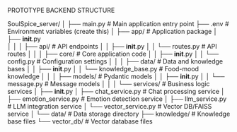 PROTOTYPE BACKEND STRUCTURE


SoulSpice_server/
│
├── main.py                      # Main application entry point
├── .env                         # Environment variables (create this)
│
├── app/                         # Application package
│   ├── __init__.py             
│   │
│   ├── api/                     # API endpoints
│   │   ├── __init__.py
│   │   └── routes.py            # API routes
│   │
│   ├── core/                    # Core application code
│   │   ├── __init__.py
│   │   └── config.py            # Configuration settings
│   │
│   ├── data/                    # Data and knowledge bases
│   │   ├── __init__.py
│   │   └── knowledge_base.py    # Food-mood knowledge
│   │
│   ├── models/                  # Pydantic models
│   │   ├── __init__.py
│   │   └── message.py           # Message models
│   │
│   └── services/                # Business logic services
│       ├── __init__.py
│       ├── chat_service.py      # Chat processing service
│       ├── emotion_service.py   # Emotion detection service
│       ├── llm_service.py       # LLM integration service
│       └── vector_service.py    # Vector DB/FAISS service
│
└── data/                        # Data storage directory
    ├── knowledge/               # Knowledge base files
    └── vector_db/               # Vector database files